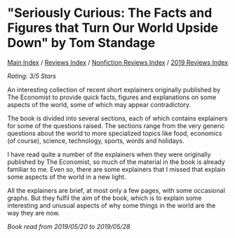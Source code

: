 # "Seriously Curious: The Facts and Figures that Turn Our World Upside Down" by Tom Standage

[Main Index](../../../README.md) / [Reviews Index](../../README.md) / [Nonfiction Reviews Index](../README.md) / [2019 Reviews Index](README.md)

*Rating: 3/5 Stars*

An interesting collection of recent short explainers originally published by The Economist to provide quick facts, figures and explanations on some aspects of the world, some of which may appear contradictory.

The book is divided into several sections, each of which contains explainers for some of the questions raised. The sections range from the very generic questions about the world to more specialized topics like food, economics (of course), science, technology, sports, words and holidays.

I have read quite a number of the explainers when they were originally published by The Economist, so much of the material in the book is already familiar to me. Even so, there are some explainers that I missed that explain some aspects of the world in a new light.

All the explainers are brief, at most only a few pages, with some occasional graphs. But they fulfil the aim of the book, which is to explain some interesting and unusual aspects of why some things in the world are the way they are now.

*Book read from 2019/05/20 to 2019/05/28*
